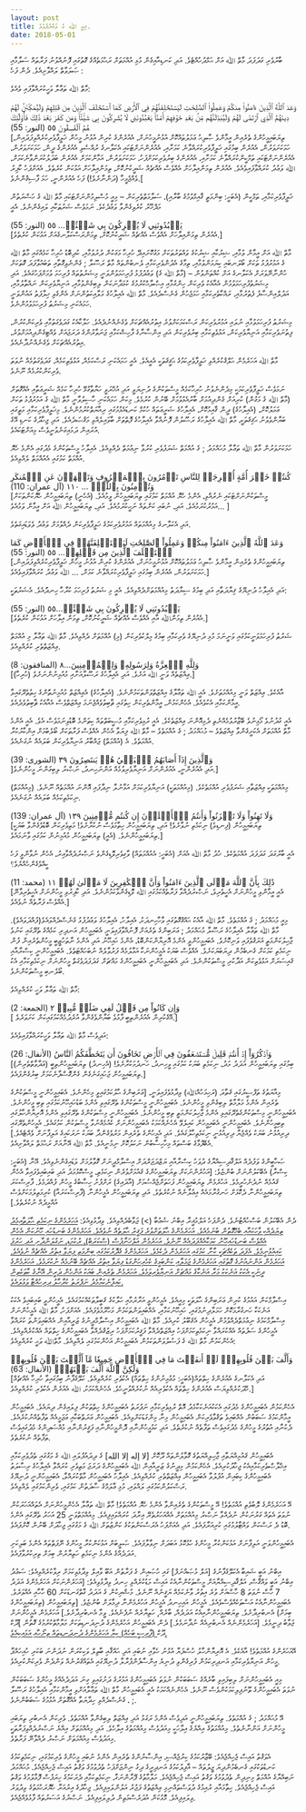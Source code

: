 ```yaml
---
layout: post
title: މިއީ ﷲ ގެ ވަޢުދުފުޅެވެ.
date: 2018-05-01
---
```

ބާރުވެރި ގަދަފަދަ މާތް ﷲ އަށް ޙަމްދުހުއްޓެވެ. އަދި ކަނޑިއާއިގެން މުޅި އުއްމަތަށް ރަޙުމަތެއްގެ ގޮތުގައި ފޮނުއްވުނު ފަރާތައް ސަލާމާއި ޞަލަވާތް ލައްވާށިއެވެ. ދެން ފަހެ :

މާތް ﷲ ތަޢާލާ ވަހީކުރައްވާފައި ވެއެވެ:

<div class="arabic">
وَعَدَ ٱللَّهُ ٱلَّذِينَ ءَامَنُواْ مِنكُمۡ وَعَمِلُواْ ٱلصَّٰلِحَٰتِ لَيَسۡتَخۡلِفَنَّهُمۡ فِي ٱلۡأَرۡضِ كَمَا ٱسۡتَخۡلَفَ ٱلَّذِينَ مِن قَبۡلِهِمۡ وَلَيُمَكِّنَنَّ لَهُمۡ دِينَهُمُ ٱلَّذِي ٱرۡتَضَىٰ لَهُمۡ وَلَيُبَدِّلَنَّهُم مِّنۢ بَعۡدِ خَوۡفِهِمۡ أَمۡنٗاۚ يَعۡبُدُونَنِي لَا يُشۡرِكُونَ بِي شَيۡ‍ٔئًاۚ وَمَن كَفَرَ بَعۡدَ ذَٰلِكَ فَأُوْلَٰٓئِكَ هُمُ ٱلۡفَٰسِقُونَ ٥٥ (النور: 55)  
</div>
[ތިޔަބައިމީހުންގެ ތެރެއިން އީމާންވެ ޞާލިޙު ޢަމަލުތައްކޮށް އުޅުނުމީހުނަށް، އެއުރެންގެ ކުރިން އުޅުނު މީހުން ޚަލީފާވެރިކުރެއްވިފަދައިން، ހަމަކަށަވަރުން، އެއުރެން ބިމުގައި ޚަލީފާވެރިކުރައްވާނެ ކަމަށާއި، އެއުރެންނަށްޓަކައި އެކަލާނގެ ރުއްސެވި އެއުރެންގެ ދީން، ހަމަކަށަވަރުން، އެއުރެންނަށްޓަކައި ތަމްކީންކުރައްވާނެ ކަމަށާއި، އެއުރެންގެ ބިރުވެރިކަމަށްފަހު، ހަމަކަށަވަރުން، އަމާންކަމަށް އެއުރެން ބަދަލުކުރަންވާނެކަމަށް، ﷲ ވަޢުދު ކުރައްވާފައިވެއެވެ. އެއުރެން ތިމަންއިލާހަށް އެއްވެސް އެއްޗެއް ޝަރީކުނުކޮށް، ތިމަންއިލާހަށް އަޅުކަން ކުރެތެވެ. އެއަށްފަހު ކާފިރު ވެއްޖެމީހާ (ދަންނާށެވެ!) ފަހެ އެއުރެންނީ، ހަމަ ފާސިޤުންނެވެ.[

ޚަލީފާވެރިކަމާއި، ތަމްކީން (އެބަހީ: ބިންމަތީ ޤާއިމްވުމުގެ ބާރާއި)، ސަލާމަތްތެރިކަން – މިއީ މުސްލިމުންނަށްޓަކައި މާތް ﷲ ގެ ހަޟްރަތުން މަޛްޚޫރު ކުރެވިގެންވާ ވަޢުދެކެވެ. ނަމަވެސް ޝަރުޠަކާއި ލައިގެންނެވެ. އެއީ

<div class="arabic">
 يَعۡبُدُونَنِي لَا يُشۡرِكُونَ بِي شَيۡ‍ئًاۚ… ٥٥ (النور: 55)
 </div>
[އެއުރެން ތިމަންއިލާހަށް އެއްވެސް އެއްޗެއް ޝަރީކުނުކޮށް، ތިމަންރަސްކަލާނގެއަށް އަޅުކަން ކުރެތެވެ.]

މާތް ﷲ އަށް އީމާން ވުމާއި، ޝިރުކާއި ޝިރުކުގެ ވައްތަރުތަކަށް މަގުކޮށައިދޭ ހުރިހާ މަގަކުން ދުރުވުމާއި، ކުދިބޮޑު ހުރިހާ ކަމެއްގައި މާތް ﷲ ގެ އަމުރުފުޅު ތަކަށް ބޯލަނބައި ކިޔަމަންވުމާއި، ތިމާގެ އެދުންވެރިކަމާއި ލެނބުންތައް މާތް ރަސޫލާ ; ގެންނެވިގޮތާއި ތަބައުވާފަދަ ގޮތަކަށް ހުންނާނޭވަރަށް އެކަލާނގެ އަށް ކުއްތަންވުން – (މާތް ﷲ ގެ) ވަޢުދުފުޅު ފުރިހަމަވުންވަނީ މިޝަރުތުތައް ފުރިހަމަ ވުމަށްފަހުގައެވެ. އަދި މިޝަރުތުފުރިހަމަވުމުން އެއާއެކު ވެރިކަން ހިންގުމާއި އިޞްލާޙްކުރުމުގެ ކުޅަދާނަކަން ލިބިގެންވުމާއި، އަނިޔާވެރިކަން ނައްތާލުމާއި، އަދުލްއިންސާފު ފެތުރުމާއި، ރައްކާތެރިކަމާއި ހަމަޖެހުން ގެނެސްދެއެވެ. މާތް ﷲ އެއިލާހުގެ މަލާއިކަތުންނަށް އެންގެވި ޚިލާފަތު އައުންވަނީ ހަމައެކަނި މިޝަރުޠު ފުރިހަމަވުމުންނެވެ.

މިޝަރުޠު ފުރިހަމަވުމާއި ނުލައި އަމުރުވެރިކަން ރަސްކަމަކަށްވުރެ އިތުރުއެއްޗަކަށް ވެގެނެއްނުދެއެވެ. ހަލާކާއެކު ގަދަވެގަތުމާއި ވެރިކަންކުރުން، ފިތުނަވެރިކަމާއި އަނިޔާވެރިކަން، އަޅުވެތިކަމާއި ބިރުވެރިކަން އަދި އިންސާނާގެ ފާހިޝްކަމާއި ޖަނަވާރުންގެ ދަރަޖައަށް ވެއްޓިގެންދިއުމަށްވުރެ، އިތުރުއެއްޗަކަށް ވެގެނެއްނުދާނެއެވެ.

މާތް ﷲ އަހަރެމެން ޙަލްޤުކުރެއްވި ޚަލީފާވެރިކަމުގެ ޙަޤީޤަތަކީ އެއީއެވެ. އެއީ ހަމައެކަނި ރަސްކަމެއް، އަޅުވެތިކަމެއް، ގަދަވެގަތުމެއް ނުވަތަ ވެރިކަންކުރުމެއް ނޫނެވެ.

ނަމަވެސް ޚަލީފާވެރިކަމަކީ މިދެންނެވުނު ހުރިހާކަމެއް މީސްތަކުންގެ ދުނިޔަވީ އަދި އުޚްރަވީ ހަޔާތާގުޅޭ ހުރިހާ ކަމެއް ޝަރީޢަތާއި އެއްގޮތަށް (މާތް ﷲ ގެ މަގުން) ކުރިއަށް ގެންދިއުމަށް ބާރުއެޅުވުމަށް ބޭނުން ކުރުމެވެ. މިކަން ހަމައެކަނި ހާސިލުވާނީ މާތް ﷲ ގެ އަމުރުފުޅު ތަކަށް ޢަމަލުކޮށް، (އެއިލާހުގެ) ދީން ޤާއިމުކޮށް، އެއިލާހުގެ ޝަރީޢަތައް ހުކުމް ކަނޑައެޅުމުގައި ރިއާޔަތްކުރުމުންނެވެ.
މިޚަލީފާވެރިކަމާއި މަތީގައި ބަޔާންވެވުނު ޙަޤިޤަތަކީ، މާތް ﷲ އެއިލާހުގެ ރަސޫލުން ފޮނުއްވާ އެއިލާހުގެ ފޮތްތަށް ބާވައިލެއްވި މަޤުޞަދެއެވެ. އަދި ޖިހާދުގެ ކަނޑި އޭގެ އުރައިން ދަމައިގަނެވުނީވެސް މިއަށްޓަކައެވެ.

ހަމަކަށަވަރުން މާތް ﷲ ތަޢާލާ މުޙައްމަދު ; ގެ އުއްމަތް ޝަރަފުވެރި ކުރުވާ ނިޢުމަތް ދެއްވިއެވެ. އެއިލާހު މީސްތަކުންގެ މެދުގައި އެންމެ ހެޔޮ އުއްމަތް ކަމުގައި އެއުއްމަތް ލެއްވިއެވެ.

<div class="arabic">
  كُنتُمۡ خَيۡرَ أُمَّةٍ أُخۡرِجَتۡ لِلنَّاسِ تَأۡمُرُونَ بِٱلۡمَعۡرُوفِ وَتَنۡهَوۡنَ عَنِ ٱلۡمُنكَرِ وَتُؤۡمِنُونَ بِٱللَّهِۗ … ١١٠ (آل عمران: 110)
</div>
[މީސްތަކުންނަށްޓަކައި ނެރުއްވި، އެންމެ ހެޔޮ އުއްމަތް ކަމުގައި ތިޔަބައިމީހުން ވީމުއެވެ. (އެހެނީ) ތިޔަބައިމީހުން ހެޔޮކަންތަކަށް އަމުރުކުރަމުއެވެ. އަދި، ނުބައި ކަންތައް ނަހީކުރަމުއެވެ. އަދި، ތިޔަބައިމީހުން ﷲ އަށް އީމާން ވަމުއެވެ… ]

އަދި އެކަލާނގެ މިއުއްމަތައް އަމުރުވެރިކަމުގެ ޚަލީފާވެރިކަން ދެއްވުމަށް ވަޢުދު ވެވަޑައިގަތެވެ.

<div class="arabic">
  وَعَدَ ٱللَّهُ ٱلَّذِينَ ءَامَنُواْ مِنكُمۡ وَعَمِلُواْ ٱلصَّٰلِحَٰتِ لَيَسۡتَخۡلِفَنَّهُمۡ فِي ٱلۡأَرۡضِ كَمَا ٱسۡتَخۡلَفَ ٱلَّذِينَ مِن قَبۡلِهِمۡ… ٥٥ (النور: 55)
</div>
[ތިޔަބައިމީހުންގެ ތެރެއިން އީމާންވެ ޞާލިޙު ޢަމަލުތައްކޮށް އުޅުނުމީހުނަށް، އެއުރެންގެ ކުރިން އުޅުނު މީހުން ޚަލީފާވެރިކުރެއްވިފަދައިން، ހަމަކަށަވަރުން، އެއުރެން ބިމުގައި ޚަލީފާވެރިކުރައްވާނެ ކަމަށް، … ﷲ ވަޢުދު ކުރައްވާފައިވެއެވެ.]

އަދި އެއިލާހު ދުނިޔޭގެ ޤިޔާދަތާއި އަދި ބިމުގެ ސިޔާދަތު މިއުއްމަތަށްދެއްވިއެވެ. އެއީ މި ޝަރުތު ފުރިހަމަ ކުރާހާ ހިނދަުއެވެ. އެޝަރުތަކީ:

<div class="arabic">
  يَعۡبُدُونَنِي لَا يُشۡرِكُونَ بِي شَيۡ‍ئًاۚ…٥٥ (النور: 55)
</div>
[އެއުރެން ތިމަންﷲ އާއި އެއްވެސް އެއްޗެއް ޝަރީކުނުކޮށް، ތިމަން އިލާހަށް އަޅުކަން ކުރެތެވެ.]

ޝަރުޠު ފުރިހަމަވަނީކަމުގައި ވަނީނަމަ މުޅި ދުނިޔޭގެ ވެރިކަމާއި ބިމުގެ މިލްކުވެރިކަން (މި) އުއްމަތަށް ދެއްވިއެވެ. މާތް ﷲ ތަޢާލާ މި އުއްމަތް ޢިއްޒަތްތެރި ކުރެއްވިއެވެ.

<div class="arabic">
  وَلِلَّهِ ٱلۡعِزَّةُ وَلِرَسُولِهِۦ وَلِلۡمُؤۡمِنِينَ…٨ (المنافقون: 8)
</div>
[(ހުރިހާ) ޢިއްޒަތެއް ވަނީ ﷲ އަށެވެ. އަދި އެއިލާހުގެ ރަސޫލާއަށާއި މުއުމިނުންނަށެވެ.]

އާއެކެވެ. ޢިއްޒަތް ވަނީ މިއުއްމަތަށެވެ. އެއީ ﷲ ތަޢާލާގެ އިއްޒަތްވަންތަކަމުންނެވެ. (އެއިލާހުގެ) އެޢިއްޒަތް މުއުމިނުތަުންގެ ހިތުތެރޭގައިވާ އީމާންކަމާއި އެކުވެއެވެ. އެހެންކަމުން، އީމާންތެރިކަން ހިތުގައި ޘާބިތުވެއްޖެނަމަ ޢިއްޒަތްވެސް އެއާއެކު ޘާބިތުވެދެއެވެ.

އެއީ ގުދުނުވެ މޯޅިނުވެ ބޭޒާރުވުމެއްނެތި ދެމިއޮންނަ ޢިއްޒަތެކެވެ. އެއީ ރުޅިވެރިކަމާއި މުޞީބަތްތައް ކިތަންމެ ބޮޑުވިނަމަވެސް އެވެ. އެއީ އެންމެ މާތް އުއްމަތަށް އެކަށީގެންވާ ޢިއްޒަތެވެ – މުޙައްމަދު ; ގެ އުއްމަތެވެ – މާތް ﷲ ފިޔަވާ އެހެން އެއްވެސް ފަރާތަކަށް ބޯލެބުމަށް އިންކާރުކުރާ އުއްމަތެވެ. އެ (އުއްމަތް) ޖައްބާރު އަނިޔާވެރިކަން ބަލައެއް ނުގަނެއެވެ.

<div class="arabic">
  وَٱلَّذِينَ إِذَآ أَصَابَهُمُ ٱلۡبَغۡيُ هُمۡ يَنتَصِرُونَ ٣٩ (الشورى: 39)
</div>
]އަދި އެއުރެންނީ، އެއުރެންނަށް އަނިޔާވެރިވުމެއް އަންނަހިނދު، ނަޞްރު ލިބިގަންނަ މީހުންނެވެ.]

މިއުއްމަތަކީ ޢިއްޒަތާއި ޝަރަފުވެރި އުއްމަތެކެވެ. (މިއުއްމަތަކީ) އަނިޔާވެރިކަމަށް އަޅާނުލާ ނިދާފައި އޮންނަ އުއްމަތެއް ނޫނެވެ. (މިއުއްމަތް) ނިކަމެތިކަމެއް ބަލައެއް ނުގަނެއެވެ.

<div class="arabic">
  وَلَا تَهِنُواْ وَلَا تَحۡزَنُواْ وَأَنتُمُ ٱلۡأَعۡلَوۡنَ إِن كُنتُم مُّؤۡمِنِينَ ١٣٩ (آل عمران: 139)
</div>
[ތިޔަބައިމީހުން (ފިނޑިވެ) ނިކަމެތި ނުވާށެވެ! އަދި، ތިޔަބައިމީހުން ހިތާމަވެސް ނުކުރާށެވެ! މަތިވެރިކަން ބޮޑުވެގެންވާ ބަޔަކީ ތިޔަބައިމީހުންނެވެ. (އެއީ) ތިޔަބައިމީހުން މުއުމިނުން ކަމުގައި ވާނަމައެވެ.]

އެއީ ބާރުގަދަ ގަދަފަދަ އުއްމަތެކެވެ. ޚުދު މާތް ﷲ އެއަށް (އެބަހީ: އެއުއްމަތައް) ވާގިވެރިވޮޑިގެންވެ ނަޞްރުދެއްވާއިރު، އެހެން ނުވާންވީ ފަހެ ކީއްވެގެންހެއްޔެވެ؟

<div class="arabic">
  ذَٰلِكَ بِأَنَّ ٱللَّهَ مَوۡلَى ٱلَّذِينَ ءَامَنُواْ وَأَنَّ ٱلۡكَٰفِرِينَ لَا مَوۡلَىٰ لَهُمۡ ١١ (محمد: 11)
</div>
[އެއީ އީމާންވި މީހުންނަށް އެހީތެރިވެ، ނަޞްރުދެއްވާ ފަރާތެއްކަމުގައި ﷲ ވޮޑިގެންވާކަމުންނެވެ. އަދި ކާފިރުވި މީހުންނަށް އެހީތެރިވާނޭ އެއްވެސް ފަރާތެއް ނުވެއެވެ.]

މިއީ މުޙައްމަދު ; ގެ އުއްމަތެވެ. މާތް ﷲ އާއެކު ޙައްޤުގޮތުގައި ވާހާހިނދަކު، އެއިލާހު، އެއިލާހުގެ ވަޢުދުފުޅު ގެނެސްދެއްވައެވެ(ފުއްދަވައެވެ).
މާތް ﷲ ތަޢާލާ އެއިލާހުގެ ރަސޫލާ މުޙައްމަދު ; ޢަރަބިންގެ ތެރެއަށް ފޮނުއްވާފައިވަނީ އެބައިމީހުން އަނދިރި ކަމެއްގެ ތެރޭގައި ކަނުވެ ޖާހިލުކަންމަތީ ޣަރަޤުވެފައި ވަނިކޮށެވެ. އެބައިމީހުންވީ އެންމެ އޮރިޔާންކަންބޮޑު، އެންމެ ހައިހޫނު އަދި އެންމެ ނާތަހުޒީބީ މީހުންތެރެއިން ފުން ނިކަމެތި ކަމަކަށް ގެނބެމުން ދިޔަބަޔަކަށެވެ. އެއްވެސް ބަޔަކު އެމީހުންނަކާ އަޅާލުމެއް ފަރުވާލެއް ނުބަހައްޓަތެވެ. އެބައިމީހުންނީ ކިސްރާއާއި ޤައިސަރަށް އަޅުވެތިކަން އަދާކުރި މީސްތަކުންނެވެ. އަދި އެބައިމީހުންނީ އެބައިމީހުންގެ މައްޗަށް ގަދަފަދަވެގަތް މީހުންނަށް ނިކަމެތިކަމާއި އެކު ބޯލެނބި މީސްތަކުންނެވެ.

މާތް ﷲ ތަޢާލާ ވަހީ ކުރެއްވިއެވެ:

<div class="arabic">
  وَإِن كَانُواْ مِن قَبۡلُ لَفِي ضَلَٰلٖ مُّبِينٖ ٢ (الجمعة: 2)
</div>
[ އޭގެކުރިން އެއުރެންތިބީ ފާޅުވެ ބަޔާންވެގެންވާ އުރެދުމެއްކަމުގައިކަން ކަށަވަރެވެ.]

އަދިވެސް މާތް ﷲ ތަޢާލާ ވަހީކުރައްވާފައިވެއެވެ:

<div class="arabic">
  وَٱذۡكُرُوٓاْ إِذۡ أَنتُمۡ قَلِيلٞ مُّسۡتَضۡعَفُونَ فِي ٱلۡأَرۡضِ تَخَافُونَ أَن يَتَخَطَّفَكُمُ ٱلنَّاسُ (الأنفال: 26)
</div>
[ބިމުގައި ތިޔަބައިމީހުން އަދަދު މަދު، ނިކަމެތި ބަޔަކު ކަމުގައި ވީހިނދު، ހަނދުމަކުރާށެވެ! (އެހިނދު) ތިޔަބައިމީހުންތިބީ (ޢަދާވާތްތެރިން) ތިޔަބައިމީހުން ޖަހައިގަނެގެން ގެންގޮސްފާނެކަމަށް ބިރުގެންފައެވެ.]

މިއާޔަތުގެ ތަފްސީރުގައި ޤަތާދަ (ރަހިމަހުއްﷲ) ވިދާޅުވެފައިވަނީ، [ޢަރަބިންގެ ޙާލުކަމުގައިވީ މިހެންނެވެ. އެބައިމީހުންނީ މީސްތަކުންގެ ތެރެއިން އެންމެ މަލާމާތް ލިބިގެންވި މީހުންނެވެ. އެބައިމީހުންނީ މީސްތަކުންގެ ތެރޭގައިވި އެންމެ ބަޑުހައިހޫނުކަމުގައި ތިބި މީހުންނެވެ. އެބައިމީހުންނީ މިސްތަކުންގެތެރޭގައިވި އެންމެ ޖާހިލުކަންމަތީ ތިބި މީހުންނެވެ. އެބައިމީހުންނީ މިސްތަކުންގެ ތެރޭގައިވި އެންމެ އޮރިޔާންހާލުގައި ތިބިމީހުންނެވެ. އެބައިމީހުންނީ އެބައިމީހުން ކައިލެވޭ އެހެނެއްކަމަކު އެބައިމީހުންނަށް ކެއުމެއްނުވާ މީސްތަކުން ކަމުގައެވެ. އެމީހުންތެރޭގައި ދިރިއުޅުނު ބަޔަކު ވެއްޖެޔާ ދިރިއުޅުނީ ނިކަމެތިހާލުގައެވެ. އަދި އެމީހުންގެ ތެރެއިން މަރުވެގެންދާ ބަޔަކު ނަރަކައިގެ އަލިފާނަށް ވެއްޓެއެވެ.] އެބޭފުޅާގެ ބަސްތައް މިހާހިސާބުން ނަކަލުކޮށް ނިމުނީއެވެ. މާތް ﷲ އޭނާއަށް ރަޙުމަތް ލައްވާށިއެވެ.

ޞަހާބީންގެ ވަފުދެއް އަލްޤާދިސިއްޔާގެ ދުވަހު ކިސްރާއާއި ޔަޒްދަޖަރްދަށް އިސްލާމްދީނަށް ގޮވާލުމަށް ވަޑައިގެންނެވިއެވެ. އޭނާ (އެބަހީ: ކިސްރާ) އެބޭކަލުންނަށް ބުންޏެވެ: [އަހުރެންނަކަށް ތިޔަބައިމީހުންގެ ޤައުމަށްވުރެން ނިކަމެތި، މީސްކޮޅުމަދު އަދި ބައިބައިވެފައިވާ އެހެން ޤައުމެއް ނުދެނެހުރީމެވެ. އަހުރެމެން ތިޔަބައިމީހުން ފަހަތަށްޖެއްސުމަށް (އާދައިގެ) ރަށްފުށު ހިސާބުގެ މީހުން ފުއްދަމެވެ. ފާރިސްކަރަ ތިޔަބައިމީހުންނާ ދެކޮޅަށް ހަނގުރާމައެއް އިޢުލާނެއް ނުކުރެތެވެ. އަދި ތިޔަބައިމީހުން އެމީހުންނާ (ފާރިސްކަރައާ) ކުރިމަތިލުމަކަށްވެސް އުއްމީދެއް ނުކުރެތެވެ.]

ދެން އެބޭކަލުން ބަސްހުއްޓުނެވެ. ދެންފަހެ އަލްމުޣީރާ އިބްނު ޝުޢުބާ (>) ޖަވާބެދެއްވިއެވެ. ވިދާޅުވިއެވެ: [އަހަރެމެންގެ ނިކަމެތި ޙާލަތާއިމެދު ތިޔަދެއްކި ވާހަކައާއި ބެހޭގޮތުން ބުނަމެއެވެ. އަހަރެމެންގެ ޙާލަތަށްވުރެ ފަޤީރު ޙާލަތެއް ނުވެއެވެ. އަހަރެމެންގެ ބަނޑުހައި ހޫނުކަން އެހެން އެއްވެސް ބަނޑުހައިހޫނު ކަމަކާއެއްފަދައެއް ނޫނެވެ. އަހަރެމެން އަލްޚަނާފުސް (ސްކަރަބް)، ރުކުމަޑި، ނަގުލަންދާށި އަދި ހަރުފަ ކައިއުޅުނީމެވެ. އެފަދަ ތަކެއްޗަކީ ކާނާ ކަމުގައި އަހަރެމެން ދެކެމެވެ. އަހަރެމެންގެ ގެދޮރުކަމުގައި ބިންމަތި ފިޔަވާ އިތުރު އެއްޗެއް ނުވެއެވެ. އަހަރެމެން އަންނައުނުގެ ގޮތުގައި އަހަރެމެންގެ ޖަމަލާއި ކަންބަޅީގެ ކެހެރިހަންގަޑު ފިޔަވާ އިތުރު އެއްޗެއް ބޭނުމެއް ނުކުރަމެވެ. އަހަރެމެންގެ ދީނަކީ އެކަކު އަނެކަކު މަރާ އަނެކާގެ މައްޗަށް އަނިޔާވެރިވަމެވެ. އަހަރެމެން ތެރެއިން ބައަކު އަންހެން ދަރީން އޭނާގެ ކާތަކެތިން ކައިފާނެކަމާމެދު ނަފްރަތު ކުރާހާލު ދިރިހުއްޓާ ވަޅުލައެވެ.]( )

އިސްލާމްކަން އައުމުގެ ކުރިން ޢަރަބިންގެ ޙާލަތަކީ މިއީއެވެ. އެމީހުންވީ އަރާރުމާއި ހަލާކުގެ ޤަބީލާތަކެއްކަމުގައެވެ. އެމީހުންވީ ބައިބައިވެ އެކަކު އަނެކަކާ ހަނގުރާމަކޮށް ހަމަލާދިނުމުގައި، ހައިހޫނުކަމާއި، އެއްބައިވަންތަކަމުން މަހުރޫމުވެފައެވެ. އެއަށްފަހު، މާތް ﷲ އެމީހުންނަށް އިސްލާމްކަމުގެ ނިޢުމަތްދެއްވުމުން އެމީހުން އެޤަބޫލު ކުރިއެވެ. މާތް ﷲ އެބައިމީހުން އިސްލާމްދީނުގެ ޒަރީއާއިން އެއްބައިވަންތަ ކުރައްވާ އެމީހުންގެ ސަފުތައް އެއްކުރައްވާ ނިކަމެތިކަމަށްފަހު އިއްޒަތްދެއްވާ ފަޤީރުކަމަށްފަހު ރިޒުޤުދެއްވާ އެބައިމީހުންގެ ހިތްތައް އެއްކުރެއްވިއެވެ. އެހެންކަމުން މާތް ﷲ ގެ ފަޟުލުވަންތަކަމުން އެބައިމީހުން އަޚުންކަމުގައި ލެއްވިއެވެ. މާތްﷲ ވަޙީ ކުރެއްވިއެވެ:

<div class="arabic">
  وَأَلَّفَ بَيۡنَ قُلُوبِهِمۡۚ لَوۡ أَنفَقۡتَ مَا فِي ٱلۡأَرۡضِ جَمِيعٗا مَّآ أَلَّفۡتَ بَيۡنَ قُلُوبِهِمۡ وَلَٰكِنَّ ٱللَّهَ أَلَّفَ بَيۡنَهُمۡۚ (الأنفال: 63)
</div>
[އަދި އެކަލާނގެ އެއުރެންގެ ހިތްތައް(އެބަހީ: މުޢުމިނުންގެ ހިތްތައް) އެކުވެރި ކުރެއްވިއެވެ. ކަލޭގެފާނު ބިމުގައިވާ ހުރިހާ އެއްޗެއް ހޭދަކުރެއްވިޔަސް އެއުރެންގެ ހިތްތައް އެކުވެރިއެއް ނުކުރެއްވުނީހެވެ. އެހެނެއްކަމަކު، ﷲ އެއުރެން އެކުވެރި ކުރެއްވިއެވެ.]

އެހެންކަމުން އެބައިމީހުންގެ މެދުގައި އެކަކުއަނެކަކާމެދު އޮތް ރުޅިވެރިކަމާއި ނަފުރަތު އެބައިމީހުންގެ ހިތްތަކުން ފިލައިގެން ދިޔައެވެ. އެބައިމީހުން އީމާންކަމުގެ ސަބަބުން އެއްބައިވެ ތަޤުވާވެރިކަން އެބައިމީހުން މިނާ މިންގަޑަކަށްވިއެވެ. އެބައިމީހުން ޢަރަތްބަކާއި ޢަޖަމީއެއް ތަފާތެއްނުކުރެއެވެ. ދެކުނާއި އުތުރުގެ މީހުންގެ މެދުގައިވެސް ތަފާތެއް ނުކުރެތެވެ. އަދި ކަޅުމީހުންނާއި ދޮންމީހުންނާއި ފަޤީރުންނާއި މުއްސަދިންގެ މެދުގައިވެސް ތަފާތެއް ނުކުރެތެވެ.

އެބައިމީހުން ޤައުމިއްޔަތާއި ޖާހިލިއްޔަތުގެ ގޮވާލުންތައް ދޫކޮށް [لا إله إلا الله] ގެ ދިދައުފުލައި ﷲ ގެ މަގުގައި ތެދުވެރިކަމާއި އިޚްލާޞްތެރިކަމާއިއެކު ޖިހާދުކުރިއެވެ. އެހެންކަމުން މިދީނުގެ ޒަރީއާއިން ﷲ އެބައިމީހުންގެ ދަރަޖަ މަތިވެރި ކުރައްވާ އެއިލާހުގެ ރިސާލަތު އެބައިމީހުންގެ ކިބައިން އުފުލުވާ އެބައިމީހުން ޢިއްޒަތްތެރި ކުރެއްވިއެވެ. އެއިލާހު އެބައިމީހުން މާތްކުރައްވާ، އެބައިމީހުންނީ ދުނިޔޭގެ ރަސްކަލުންކަމުގައި ލައްވައި، މުޅި ޢާލަމްގެ ސާދަތުން ކަމުގައި، ވެރިންކަމުގައި ލެއްވިއެވެ.

އޭ އަހަރެމެންގެ ލޮބުވެތި އުއްމަތެވެ! އޭ މީސްތަކުންގެ ތެރެއިންވާ އެންމެ ހެޔޮ އުއްމަތެވެ! މާތް ﷲ ތަޢާލާ އެހެންމީހުންނަށް އެތައްއަހަރަކުން ނުވަތަ އެތައް ގަރުނަކުން ނުދެއްވާ ނަޞްރު މިއުއްމަތަށް އެއްއަހަރުތެރޭ އިރާދަ ކުރައްވައިފިއެވެ. މިއުއްމަތްވަނީ 25 އަހަރު ތެރޭގައި އެންމެ ބޮޑު ދެ ރަސްކަން ވައްޓާލުމުގައި ކުރިއަރާފައެވެ. އަދި އެއަށްފަހު އެރަސްކަންތަކުގެ ކަންޒުތަށް ﷲ ގެ މަގުގައި ޖިހާދަށް ބޭނުން ކޮށްފައެވެ.

އެބައިމީހުންވަނީ އަލިފާނަށް އަޅުކަންކުރާ މީހުންގެ ހުޅުކޮޅު އަބަދަށް ނިވާލާފައެވެ. ޞަލީބަށް އަޅުކަންކުރާ މީހުންގެ ނޭފަތްތައް އެންމެ ބަލިކަށި އަދަދެއްގެ އެންމެ ނިކަމެތި ހަތިޔާރުން ބިމަށް ތިރިކުރުވާފައެވެ.

އިބްނު އަބީ ޝައިބާ އެކަލޭގެފާނުގެ [އަލް މުޞައްނަފް] ގައި ހުޞައިން ގެ ފަރާތުން އަބޫ ވާއިލް ވިދާޅުވިކަމަށް ރިވާކުރެއްވިއެވެ: ސަޢުދު އިބްނު އަބީ ވައްޤާސް، އަލްޤާދިސިއްޔާއަށް މީސްތަކުންނާއެކު އައިސް މަޑުކުރެއްވި ހިނދު ވިދާޅުވިއެވެ: [އަހަރެންނަކަށް އަހަރެމެންގެ އަދަދު 7 ހާސް ނުވަތަ 8 ހާސްއަށް ވުރެ އިތުރު ވާނެކަމެއް ޔަޤީނެއް ނޫނެވެ. މުޝްރިކުން ގެ އަދަދު ގާތްގަނޑަކަށް 60 ހާހާއި އެއްވަރެވެ. އެބައިމީހުންނާއެކު އަސްތަކެއްވެސްވެއެވެ. އެމީހުން އައިހިނދު އެމީހުން އަހުރެމެންނާ ދިމާލަށް ބުންޏެވެ. [ތިޔަބައިމީހުން (ތިޔަބައިމީހުންގެ ބިމަށް) އެނބުރިދާށެވެ. ތިޔަބައިމީހުންނާއިއެކު އަދަދެއް، ބާރެއް, ހަތިޔާރެއް ނުފެނެއެވެ. ވީމާ އެނބުރިދާށެވެ.] އަހަރެމެން އެމީހުންނަށް ޖަވާބު ދިނީމެވެ. [އަހަރެމެންނެއް އެނބުރިއެއް ނުދާނަމެވެ.] ދެން އެބައިމީހުން އަހުރެމެންގެ ދުނިދަނޑިތަކަށް މަލާމާތްކުރުމުގެ ގޮތުން ]ދޫކް ދޫކް[ (ފާރިސީ ބަހެއް) ކިޔާ އަހަރެމެންގެ ދުނިދަނޑިތައް ތިނޯހާއި އަޅައިކިއެވެ.]( )

އޭއަހަރެންގެ އުއްމަތެވެ! އާއެކެވެ. އެ އޮރިޔާންހާލު ހުސްފަޔާ އުޅުނު ހެވާއި ނުބައި އަދި ޙައްޤާއި ބާތިލް ވަކިކުރަން ނުދަންނަ ބަކަރި ހުއިހައްޕާ މީހުން އަނިޔާވެރިކަމާއި އަނދިރިކަމުން ފުރިގެންވި ދުނިޔެ އިންސާފުންފުރާލާ ދުނިޔޭގައި އެތައްޤަރުނެއް ވަންދެން ވެރިކަންކުރިއެވެ.

މިއީ އެބައިމީހުންނަށް ލިބިފައިވި ބާރެއްގެ ސަބަބަކުން ނުވަތަ އެބައިމީހުންގެ އަމުރުގެ ދަށުގައިވި ގިނަ އަދަދެއެއްގެ މީހުންގެ ސަބަބަކުން ނުވަތަ އެބައިމީހުންގެ ތޫނުފިލިކަމަކުންވެސް ނޫނެވެ. އެހެންނެއްކަމަކު އެއީ އެބައިމީހުން މާތް ﷲ ތަޢާލާއަށްވި އީމާންކަމާއި އެއިލާހުގެ ރަސޫލާ ; ، ގެނެސްދެއްވި ހިދާޔަތާ އެއްގޮތަށް އުޅުމުގެ ސަބަބުންނެވެ.

އޭ މުޙައްމަދު ; ގެ އުއްމަތެވެ. ތިޔަބައިމީހުންނީ އަދިވެސް އެންމެ ރަގަޅު އަދި ޢިއްޒަތް ލިބިގެންވާ އުއްމަތެވެ. ވެރިކަން އެނބުރި ތިޔަބައި މީހުންނަށް އަންނާނެތެވެ. މިއުއްމަތުގެ އިއްޔެގެ އިލާހަކީ މިއަދުވެސް މިއުއްމަތުގެ އިލާހެވެ. އަދި މިއުއްމަތަށް އިއްޔެ ނަޞްރުދެއްވިފަރާތަކީ މިއަދުވެސް މިއުއްމަތަށް ނަޞްރު ދެއްވާނޭ ފަރާތެވެ.

އެވަޤުތު އައިސް ޖެހިއްޖެއެވެ: ބޭޒާރުކަމުގެ ކިރުޖެއްސި، އިންސާނުންގެ ތެރެއިން އެންމެ ނުބައި މީހުންގެ ވެރިކަމުގައި، ނިކަމެތިކަމުގެ ކަނޑުތަކުގައި ގެނބެމުންދިޔަ ޖީލުތައް – ޣާފިލުކަމުގެ އަނދިރީގެ ދިގު ނިންޖަށްފަހު ތެދުވުމުގެ ވަޤުތު އައިސް ޖެހިއްޖެއެވެ. މުޙައްމަދު ނަބިއްޔާގެ އުއްމަތް މިނިދިން ތެދުވުމުގެ ވަޤުތު އައިސް ޖެހިއްޖެއެވެ. މަލާމާތުގެ ފޭރާންނަގާ، ނިކަމެތިކަމާއި ދެރަކަމުގެ ހިރަފުސް ފޮޅާލުމުގެ ވަޤުތު އައިސް ޖެހިއްޖެއެވެ. ހިތާމައާއި ރުއިމުގެ ދުވަސްތައްނިމި ޢިއްޒަތުގެ ފަޖުރު އަލުންލައިފިއެވެ. ޖިހާދުގެ އިރުއަރާ ހެޔޮރަހުމަތުގެ ވިދުވަރު ވިލައިފިއެވެ. މޮޅުކަން އުދަރެސްމަތިން ދުލިލައިފިއެވެ. ނަޞްރުގެ އަސަރުތައް ފާޅުވެއްޖެއެވެ.
